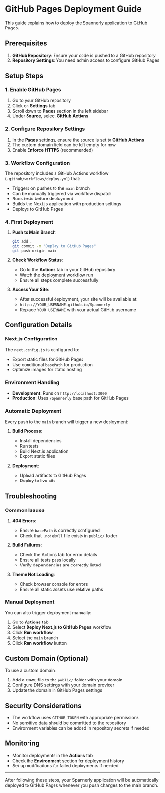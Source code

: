# GitHub Pages Deployment Guide

This guide explains how to deploy the Spannerly application to GitHub Pages.

## Prerequisites

1. **GitHub Repository**: Ensure your code is pushed to a GitHub repository
2. **Repository Settings**: You need admin access to configure GitHub Pages

## Setup Steps

### 1. Enable GitHub Pages

1. Go to your GitHub repository
2. Click on **Settings** tab
3. Scroll down to **Pages** section in the left sidebar
4. Under **Source**, select **GitHub Actions**

### 2. Configure Repository Settings

1. In the **Pages** settings, ensure the source is set to **GitHub Actions**
2. The custom domain field can be left empty for now
3. Enable **Enforce HTTPS** (recommended)

### 3. Workflow Configuration

The repository includes a GitHub Actions workflow (`.github/workflows/deploy.yml`) that:

- Triggers on pushes to the `main` branch
- Can be manually triggered via workflow dispatch
- Runs tests before deployment
- Builds the Next.js application with production settings
- Deploys to GitHub Pages

### 4. First Deployment

1. **Push to Main Branch**:
   ```bash
   git add .
   git commit -m "Deploy to GitHub Pages"
   git push origin main
   ```

2. **Check Workflow Status**:
   - Go to the **Actions** tab in your GitHub repository
   - Watch the deployment workflow run
   - Ensure all steps complete successfully

3. **Access Your Site**:
   - After successful deployment, your site will be available at:
   - `https://YOUR_USERNAME.github.io/Spannerly`
   - Replace `YOUR_USERNAME` with your actual GitHub username

## Configuration Details

### Next.js Configuration

The `next.config.js` is configured to:
- Export static files for GitHub Pages
- Use conditional `basePath` for production
- Optimize images for static hosting

### Environment Handling

- **Development**: Runs on `http://localhost:3000`
- **Production**: Uses `/Spannerly` base path for GitHub Pages

### Automatic Deployment

Every push to the `main` branch will trigger a new deployment:

1. **Build Process**:
   - Install dependencies
   - Run tests
   - Build Next.js application
   - Export static files

2. **Deployment**:
   - Upload artifacts to GitHub Pages
   - Deploy to live site

## Troubleshooting

### Common Issues

1. **404 Errors**:
   - Ensure `basePath` is correctly configured
   - Check that `.nojekyll` file exists in `public/` folder

2. **Build Failures**:
   - Check the Actions tab for error details
   - Ensure all tests pass locally
   - Verify dependencies are correctly listed

3. **Theme Not Loading**:
   - Check browser console for errors
   - Ensure all static assets use relative paths

### Manual Deployment

You can also trigger deployment manually:

1. Go to **Actions** tab
2. Select **Deploy Next.js to GitHub Pages** workflow
3. Click **Run workflow**
4. Select the `main` branch
5. Click **Run workflow** button

## Custom Domain (Optional)

To use a custom domain:

1. Add a `CNAME` file to the `public/` folder with your domain
2. Configure DNS settings with your domain provider
3. Update the domain in GitHub Pages settings

## Security Considerations

- The workflow uses `GITHUB_TOKEN` with appropriate permissions
- No sensitive data should be committed to the repository
- Environment variables can be added in repository secrets if needed

## Monitoring

- Monitor deployments in the **Actions** tab
- Check the **Environment** section for deployment history
- Set up notifications for failed deployments if needed

---

After following these steps, your Spannerly application will be automatically deployed to GitHub Pages whenever you push changes to the main branch.
